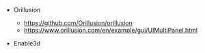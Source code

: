 - Orillusion
  - https://github.com/Orillusion/orillusion
  - https://www.orillusion.com/en/example/gui/UIMultiPanel.html
  
- Enable3d
